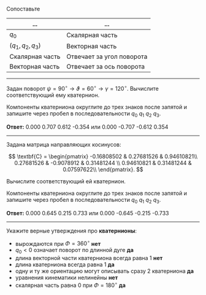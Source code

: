 
Сопоставьте

| ...               | ...                       |
| ----------------- | ------------------------- |
| $q_0$             | Скалярная часть           |
| $(q_1, q_2, q_3)$ | Векторная часть           |
| Скалярная часть   | Отвечает за угол поворота |
| Векторная часть   | Отвечает за ось поворота  |

---

Задан поворот $\psi=90^{\circ} \rightarrow \vartheta=60^{\circ} \rightarrow \gamma=120^{\circ}$. Вычислите соответствующий ему кватернион. 

Компоненты кватерниона округлите до трех знаков после запятой и запишите через пробел в последовательности $q_0\ q_1\ q_2\ q_3$.

**Ответ:** 0.000 0.707 0.612 -0.354 или 0.000 -0.707 -0.612 0.354

---

Задана матрица направляющих косинусов:

$$
\textbf{C} = 
\begin{pmatrix}
-0.16808502 & 0.27681526 & 0.94610821\\
0.27681526 & -0.9078912 & 0.31481244 \\
0.94610821 &  0.31481244 & 0.07597622\\
\end{pmatrix}.
$$

Вычислите соответствующий ей кватернион. 

Компоненты кватерниона округлите до трех знаков после запятой и запишите через пробел в последовательности $q_0\ q_1\ q_2\ q_3$.

**Ответ:** 0.000 0.645 0.215 0.733 или 0.000 -0.645 -0.215 -0.733

---

Укажите верные утверждения про **кватернионы**:

* вырождаются при $\Phi = 360^{\circ}$ **нет**
* $q_0 < 0$ означает поворот по длинной дуге **да**
* длина векторной части кватерниона всегда равна 1 **нет**
* длина кватерниона всегда равна 1 **да**
* одну и ту же ориентацию могут описывать сразу 2 кватерниона **да**
* уравнения кинематики нелинейны **нет**
* скалярная часть равна 0 при $\Phi=180^{\circ}$ **да**
